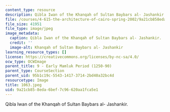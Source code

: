 ```yaml
---
content_type: resource
description: Qibla Iwan of the Khanqah of Sultan Baybars al- Jashankir.
file: /courses/4-615-the-architecture-of-cairo-spring-2002/9a21cb858eda6bef7c96620aa1fca5e1_1063.jpeg
file_size: 41951
file_type: image/jpeg
image_metadata:
  caption: Qibla Iwan of the Khanqah of Sultan Baybars al- Jashankir.
  credit: ''
  image-alt: Khanqah of Sultan Baybars al- Jashankir
learning_resource_types: []
license: https://creativecommons.org/licenses/by-nc-sa/4.0/
ocw_type: OCWImage
parent_title: 9 - Early Mamluk Period (1250-90)
parent_type: CourseSection
parent_uid: 95b1c19c-5543-1417-3714-2bd40a32bc4d
resourcetype: Image
title: 1063.jpeg
uid: 9a21cb85-8eda-6bef-7c96-620aa1fca5e1
---
```

Qibla Iwan of the Khanqah of Sultan Baybars al- Jashankir.